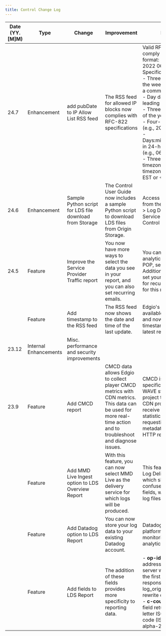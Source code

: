 ```yaml
---
title: Control Change Log
---
```


|Date (YY.[M]M) |Type |Change |Improvement |Details |Category|
|---|---|---|---|---|---|
|24.7| Enhancement| add pubDate to IP Allow List RSS feed| The RSS feed for allowed IP blocks now complies with RFC-822 specifications|Valid RFC-822 dates comply withw this format: Mon, 04 Nov 2022 06:00:00 EST. Specifically, <br />- Three-letter day of the week followed by a comma (e.g., Mon)<br />- Day date with leading zero (e.g., 04)<br />- Three-letter month of the year (e.g., Nov)<br />- Four-digit year (e.g., 2022)<br />- Days:minutes:seconds in 24-hour format (e.g., 06:00:00)<br />- Three-letter timezone code or timezone offset (e.g., EST or +0200)|RSS Feed for IP Allow List|
|24.6|Enhancement| Sample Python script for LDS file download from Storage|The Control User Guide now includes a sample Python script to download LDS files from Origin Storage.|Access the script from the Configure > Log Delivery Service section of the Control User Guide.|Log Delivery Service|
|24.5|Feature| Improve the Service Provider Traffic report|You now have more ways to select the data you see in your report, and you can also set recurring emails.|You can now generate analytics by group, POP, service, etc. Additionally, you can set your preferences for recurring emails for this report.| Reports|
| |Feature |Add timestamp to the RSS feed| The RSS feed now shows the date and time of the last update.| Edgio's IP Allow List is available via RSS feed and now includes a timestamp of the latest revision.| RSS Feed for IP Allow List|
|23.12 |Internal Enhancements |Misc. performance and security improvements| | | Misc.|
|23.9 |Feature |Add CMCD report |CMCD data allows Edgio to collect player CMCD metrics with CDN metrics. This data can be used for more real-time action and to troubleshoot and diagnose issues.|CMCD is a specification from the WAVE standards project that allows CDN providers to receive player statistics and the requesting object metadata in each HTTP request.|Reports|
||  Feature |Add MMD Live Ingest option to LDS Overview Report |With this feature, you can now select MMD Live as the delivery service for which logs will be produced. |This feature applies to Log Delivery Service, which should not be confused with log file fields, which appear in log files. |Reports|
||  Feature |Add Datadog option to LDS Report |You can now store your log data to your existing Datadog account. |Datadog is a cloud platform for monitoring and analytics. |Reports|
||  Feature |Add fields to LDS Report |The addition of these fields provides more specificity to reporting data. | - **op-id** - The IP address of the origin server which supplied the first byte of the response. Enabled via log_origin_ip_address rewrite option. <br /> - **c-country** - This field returns the two-letter ISO country code (ISO 3166-1 alpha-2).|Reports|
